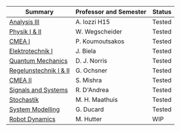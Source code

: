 | Summary | Professor and Semester | Status |
| ------------- |-------------|-------------|
| [Analysis III](https://gitlab.ethz.ch/ZFSG/H2015_AnalysisIII_Iozzi) | A. Iozzi H15 | Tested |
| [Physik I & II](https://gitlab.ethz.ch/ZFSG/H2015_Physik_Wegschneider) | W. Wegscheider | Tested |
| [CMEA I](https://gitlab.ethz.ch/ZFSG/F2016_CMEA_Koumoutsakos) | P. Koumoutsakos | Tested |
| [Elektrotechnik I](https://gitlab.ethz.ch/ZFSG/F2016_ElektrotechnikI_Biela) | J. Biela | Tested |
| [Quantum Mechanics](https://gitlab.ethz.ch/ZFSG/F2016_QuantumMechanics_Norris) | D. J. Norris | Tested |
| [Regelunstechnik I & II](https://gitlab.ethz.ch/ZFSG/F2016_RegelungstechnikII_Ochsner) | G. Ochsner | Tested |
| [CMEA II](https://gitlab.ethz.ch/ZFSG/H2016_CMEAII_Mishra) | S. Mishra | Tested |
| [Signals and Systems](https://gitlab.ethz.ch/ZFSG/H2016_SignalsAndSystems_DAndrea) | R. D'Andrea | Tested |
| [Stochastik](https://gitlab.ethz.ch/ZFSG/H2016_Stochastik_Maathuis) | M. H. Maathuis | Tested |
| [System Modelling](https://gitlab.ethz.ch/ZFSG/H2016_SystemModeling_Ducard) | G. Ducard | Tested |
| [Robot Dynamics](https://gitlab.ethz.ch/ZFSG/RobotDynamics) | M. Hutter | WIP |
